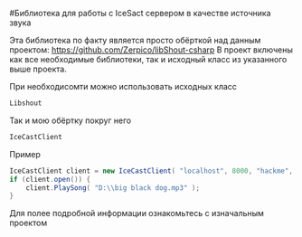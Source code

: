 ﻿#Библиотека для работы с IceSact сервером в качестве источника звука

Эта библиотека по факту является просто обёрткой над данным проектом: https://github.com/Zerpico/libShout-csharp
В проект включены как все необходимые библиотеки, так и исходный класс из указанного выше проекта.

При необходисомти можно использовать исходных класс
```csharp
Libshout
```

Так и мою обёртку покруг него
```csharp
IceCastClient
```


Пример
```csharp
IceCastClient client = new IceCastClient( "localhost", 8000, "hackme", "RainRockRadio" );
if (client.open()) {
	client.PlaySong( "D:\\big black dog.mp3" );
}
```

Для полее подробной информации ознакомьтесь с изначальным проектом